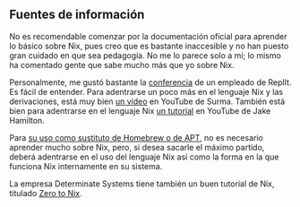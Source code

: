 


## Fuentes de información

No es recomendable comenzar por la documentación oficial para aprender lo
básico sobre Nix, pues creo que es bastante inaccesible y no han puesto gran
cuidado en que sea pedagogía. No me lo parece solo a mí; lo mismo ha
comentado gente que sabe mucho más que yo sobre Nix.

Personalmente, me gustó bastante la [conferencia][conferencia-replit] de un
empleado de ReplIt. Es fácil de entender. Para adentrarse un poco más en el
lenguaje Nix y las derivaciones, está muy bien [un vídeo][tutorial-surma-yt]
en YouTube de Surma. También está bien para adentrarse en el lenguaje Nix
[un tutorial][tuto-nix-from-nothing] en YouTube de Jake Hamilton.

[conferencia-replit]: https://www.youtube.com/watch?v=TsZte_9GfPE
[tutorial-surma-yt]: https://www.youtube.com/watch?v=5D3nUU1OVx8
[tuto-nix-from-nothing]: https://www.youtube.com/watch?v=t8ydCYe9Y3M

Para [su uso como sustituto de Homebrew o de
APT](#uso-como-gestor-de-paquetes), no es necesario aprender mucho sobre
Nix, pero, si desea sacarle el máximo partido, deberá adentrarse en el uso
del lenguaje Nix así como la forma en la que funciona Nix internamente en su
sistema.

La empresa Determinate Systems tiene también un buen tutorial de Nix,
titulado [Zero to Nix][].

[Zero to Nix]: https://zero-to-nix.com/




